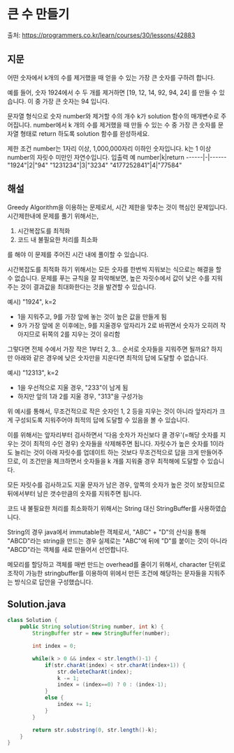 # 큰 수 만들기

출처: https://programmers.co.kr/learn/courses/30/lessons/42883

## 지문

어떤 숫자에서 k개의 수를 제거했을 때 얻을 수 있는 가장 큰 숫자를 구하려 합니다.

예를 들어, 숫자 1924에서 수 두 개를 제거하면 [19, 12, 14, 92, 94, 24] 를 만들 수 있습니다. 이 중 가장 큰 숫자는 94 입니다.

문자열 형식으로 숫자 number와 제거할 수의 개수 k가 solution 함수의 매개변수로 주어집니다. number에서 k 개의 수를 제거했을 때 만들 수 있는 수 중 가장 큰 숫자를 문자열 형태로 return 하도록 solution 함수를 완성하세요.

제한 조건
number는 1자리 이상, 1,000,000자리 이하인 숫자입니다.
k는 1 이상 number의 자릿수 미만인 자연수입니다.
입출력 예
number|k|return
------|-|------
"1924"|2|"94"
"1231234"|3|"3234"
"4177252841"|4|"77584"

## 해설

Greedy Algorithm을 이용하는 문제로서, 시간 제한을 맞추는 것이 핵심인 문제입니다. 시간제한내에 문제를 풀기 위해서는,

1. 시간복잡도를 최적화
2. 코드 내 불필요한 처리를 최소화

를 해야 이 문제를 주어진 시간 내에 풀이할 수 있습니다.

시간복잡도를 최적화 하기 위해서는 모든 숫자를 한번씩 지워보는 식으로는 해결을 할 수 없습니다. 문제를 푸는 규칙을 잘 파악해보면, 높은 자릿수에서 값이 낮은 수를 지워주는 것이 결과값을 최대화한다는 것을 발견할 수 있습니다.

예시) "1924", k=2
- 1을 지워주고, 9를 가장 앞에 놓는 것이 높은 값을 만들게 됨
- 9가 가장 앞에 온 이후에는, 9를 지울경우 앞자리가 2로 바뀌면서 숫자가 오히려 작아지므로 뒤쪽의 2를 지우는 것이 유리함

그렇다면 전체 수에서 가장 작은 1부터 2, 3... 순서로 숫자들을 지워주면 될까요? 하지만 아래와 같은 경우에 낮은 숫자만을 지운다면 최적의 답에 도달할 수 없습니다.

예시) "12313", k=2
- 1을 우선적으로 지울 경우, "233"이 남게 됨
- 하지만 앞의 1과 2를 지울 경우, "313"을 구성가능

위 예시를 통해서, 무조건적으로 작은 숫자인 1, 2 등을 지우는 것이 아니라 앞자리가 크게 구성되도록 지워주어야 최적의 답에 도달할 수 있음을 볼 수 있습니다.

이를 위해서는 앞자리부터 검사하면서 '다음 숫자가 자신보다 클 경우'(=해당 숫자를 지우는 것이 최적의 수인 경우) 숫자들을 삭제해주면 됩니다. 자릿수가 높은 숫자를 1이라도 늘리는 것이 아래 자릿수를 업데이트 하는 것보다 무조건적으로 답을 크게 만들어주므로, 이 조건만을 체크하면서 숫자들을 k 개를 지워줄 경우 최적해에 도달할 수 있습니다.

모든 자릿수를 검사하고도 지울 문자가 남은 경우, 앞쪽의 숫자가 높은 것이 보장되므로 뒤에서부터 남은 갯수만큼의 숫자를 지워주면 됩니다.

코드 내 불필요한 처리를 최소화하기 위해서는 String 대신 StringBuffer를 사용하였습니다.

String의 경우 java에서 immutable한 객체로서, "ABC" + "D"의 산식을 통해 "ABCD"라는 string을 만드는 경우 실제로는 "ABC"에 뒤에 "D"를 붙이는 것이 아니라 "ABCD"라는 객체를 새로 만들어서 선언합니다.

메모리를 할당하고 객체를 매번 만드는 overhead를 줄이기 위해서, character 단위로 조작이 가능한 stringbuffer를 이용하여 위에서 만든 조건에 해당하는 문자들을 지워주는 방식으로 답안을 구성했습니다.

## Solution.java
~~~java
class Solution {
    public String solution(String number, int k) {
        StringBuffer str = new StringBuffer(number);

        int index = 0;

        while(k > 0 && index < str.length()-1) {
            if(str.charAt(index) < str.charAt(index+1)) {
                str.deleteCharAt(index);
                k -= 1;
                index = (index==0) ? 0 : (index-1);
            }
            else {
                index += 1;
            }
        }

        return str.substring(0, str.length()-k);
    }
}
~~~
